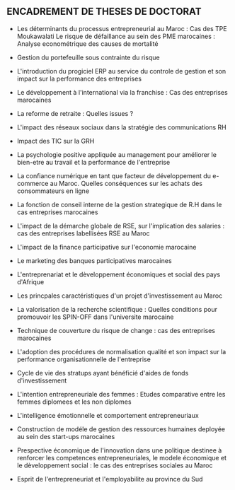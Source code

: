 ## ENCADREMENT DE THESES DE DOCTORAT

- Les déterminants du processus entrepreneurial au Maroc : Cas des TPE Moukawalati Le risque de défaillance au sein des PME marocaines : Analyse econométrique des causes de mortalité 

- Gestion du portefeuille sous contrainte du risque

- L'introduction du progiciel ERP au service du controle de gestion et son impact sur la performance des entreprises

- Le développement à l'international via la franchise : Cas des entreprises marocaines

- La reforme de retraite : Quelles issues ?

- L'impact des réseaux sociaux dans la stratégie des communications RH

- Impact des TIC sur la GRH

- La psychologie positive appliquée au management pour améliorer le bien-etre au travail et la performance de l'entreprise 

- La confiance numérique en tant que facteur de développement du e-commerce au Maroc. Quelles conséquences sur les achats des consommateurs en ligne

- La fonction de conseil interne de la gestion strategique de R.H dans le cas entreprises marocaines 

- L'impact de la démarche globale de RSE, sur l'implication des salaries : cas des entreprises labellisées RSE au Maroc 

- L'impact de la finance participative sur l'economie marocaine 

- Le marketing des banques participatives marocaines

- L'entreprenariat et le dèveloppement économiques et social des pays d'Afrique 

- Les princpales caractéristiques d'un projet d'investissement au Maroc

- La valorisation de la recherche scientifique : Quelles conditions pour promouvoir les SPIN-OFF dans l'universite marocaine

- Technique de couverture du risque de change : cas des entreprises marocaines 

- L'adoption des procédures de normalisation qualité et son impact sur la performance organisationnelle de l'entreprise

- Cycle de vie des stratups ayant bénéficié d'aides de fonds d'investissement

- L'intention entrepreneuriale des femmes : Etudes comparative entre les femmes diplomees et les non diplomes 

- L'intelligence émotionnelle et comportement entrepreneuriaux 

- Construction de modéle de gestion des ressources humaines deployée au sein des start-ups marocaines 

- Prespective économique de l'innovation dans une politique destinee à renforcer les competences entrepreneuriales, le modele économique et le dèveloppement social : le cas des entreprises sociales au Maroc

- Esprit de l'entrepreneuriat et l'employabilite au province du Sud


